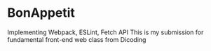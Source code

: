 # BonAppetit
Implementing Webpack, ESLint, Fetch API
This is my submission for fundamental front-end web class from Dicoding
